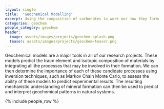 ```yaml
---
layout: single
title:  "Geochemical Modelling"
excerpt: Using the composition of carbonates to work out how they formed.
categories: geochem
people_category: geochem
header:
  image: assets/images/projects/geochem-splash.png
  teaser: assets/images/projects/geochem-teaser.png
---
```


Geochemical models are a major tools in all of our research projects.
These models predict the trace element and isotopic composition of materials by integrating all the processes that may be involved in their formation.
We can then determine the importance of each of these candidate processes using inversion techniques, such as Markov Chain Monte Carlo, to assess the ability of these models to predict experimental results.
The resulting mechanistic understanding of mineral formation can then be used to predict and interpret geochemical patterns in natural systems.

{% include people_row %}
